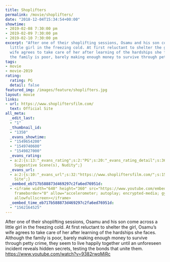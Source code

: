 ```yaml
---
title: Shoplifters
permalink: /movie/shoplifters/
date: "2018-12-04T15:34:54+00:00"
showtime:
- 2019-02-08 7:30:00 pm
- 2019-02-09 7:30:00 pm
- 2019-02-10 7:30:00 pm
excerpt: "After one of their shoplifting sessions, Osamu and his son come across a
  little girl in the freezing cold. At first reluctant to shelter the girl, Osamu\u2019s
  wife agrees to take care of her after learning of the hardships she faces. Although
  the family is poor, barely making enough money to survive through petty crime, [&hellip;]"
tags:
- movie
- movie-2019
rating:
  rating: PG
  detail: false
featured_img: /images/feature/shoplifters.jpg
layout: movie
links:
- url: https://www.shopliftersfilm.com/
  text: Official Site
all_meta:
  _edit_last:
  - "1"
  _thumbnail_id:
  - "1350"
  _evans_showtime:
  - "1549654200"
  - "1549740600"
  - "1549827000"
  _evans_rating:
  - a:2:{s:13:"_evans_rating";s:2:"PG";s:20:"_evans_rating_detail";s:36:"Sexually
    Suggestive Scene(s), Nudity";}
  _evans_url:
  - a:2:{s:10:"_evans_url";s:32:"https://www.shopliftersfilm.com/";s:15:"_evans_url_name";s:13:"Official
    Site";}
  _oembed_eb717b588873d469297c2fa6ed76951d:
  - <iframe width="640" height="360" src="https://www.youtube.com/embed/9382rwoMiRc?feature=oembed"
    frameborder="0" allow="accelerometer; autoplay; encrypted-media; gyroscope; picture-in-picture"
    allowfullscreen></iframe>
  _oembed_time_eb717b588873d469297c2fa6ed76951d:
  - "1562164525"
---
```


After one of their shoplifting sessions, Osamu and his son come across a little girl in the freezing cold. At first reluctant to shelter the girl, Osamu’s wife agrees to take care of her after learning of the hardships she faces. Although the family is poor, barely making enough money to survive through petty crime, they seem to live happily together until an unforeseen incident reveals hidden secrets, testing the bonds that unite them. https://www.youtube.com/watch?v=9382rwoMiRc